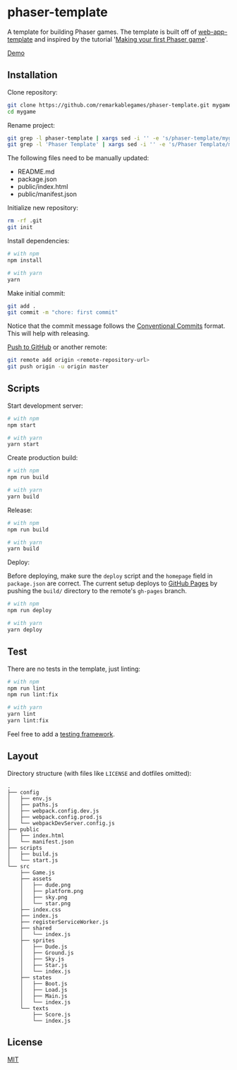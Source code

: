 # phaser-template

A template for building Phaser games. The template is built off of [web-app-template](https://github.com/remarkablemark/web-app-template) and inspired by the tutorial '[Making your first Phaser game](https://phaser.io/tutorials/making-your-first-phaser-game)'.

[Demo](https://remarkablegames.github.io/phaser-template/)

## Installation

Clone repository:

```sh
git clone https://github.com/remarkablegames/phaser-template.git mygame
cd mygame
```

Rename project:

```sh
git grep -l phaser-template | xargs sed -i '' -e 's/phaser-template/mygame/g'
git grep -l 'Phaser Template' | xargs sed -i '' -e 's/Phaser Template/mygame/g'
```

The following files need to be manually updated:

* README.md
* package.json
* public/index.html
* public/manifest.json

Initialize new repository:

```sh
rm -rf .git
git init
```

Install dependencies:

```sh
# with npm
npm install

# with yarn
yarn
```

Make initial commit:

```sh
git add .
git commit -m "chore: first commit"
```

Notice that the commit message follows the [Conventional Commits](https://conventionalcommits.org) format. This will help with releasing.

[Push to GitHub](https://help.github.com/articles/adding-an-existing-project-to-github-using-the-command-line/) or another remote:

```sh
git remote add origin <remote-repository-url>
git push origin -u origin master
```

## Scripts

Start development server:

```sh
# with npm
npm start

# with yarn
yarn start
```

Create production build:

```sh
# with npm
npm run build

# with yarn
yarn build
```

Release:

```sh
# with npm
npm run build

# with yarn
yarn build
```

Deploy:

Before deploying, make sure the `deploy` script and the `homepage` field in `package.json` are correct. The current setup deploys to [GitHub Pages](https://pages.github.com) by pushing the `build/` directory to the remote's `gh-pages` branch.

```sh
# with npm
npm run deploy

# with yarn
yarn deploy
```

## Test

There are no tests in the template, just linting:

```sh
# with npm
npm run lint
npm run lint:fix

# with yarn
yarn lint
yarn lint:fix
```

Feel free to add a [testing framework](https://github.com/sorrycc/awesome-javascript#testing-frameworks).

## Layout

Directory structure (with files like `LICENSE` and dotfiles omitted):

```
.
├── config
│   ├── env.js
│   ├── paths.js
│   ├── webpack.config.dev.js
│   ├── webpack.config.prod.js
│   └── webpackDevServer.config.js
├── public
│   ├── index.html
│   └── manifest.json
├── scripts
│   ├── build.js
│   └── start.js
└── src
    ├── Game.js
    ├── assets
    │   ├── dude.png
    │   ├── platform.png
    │   ├── sky.png
    │   └── star.png
    ├── index.css
    ├── index.js
    ├── registerServiceWorker.js
    ├── shared
    │   └── index.js
    ├── sprites
    │   ├── Dude.js
    │   ├── Ground.js
    │   ├── Sky.js
    │   ├── Star.js
    │   └── index.js
    ├── states
    │   ├── Boot.js
    │   ├── Load.js
    │   ├── Main.js
    │   └── index.js
    └── texts
        ├── Score.js
        └── index.js
```

## License

[MIT](LICENSE)

